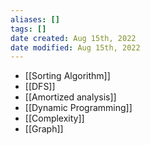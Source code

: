 ```yaml
---
aliases: []
tags: []
date created: Aug 15th, 2022
date modified: Aug 15th, 2022
---
```

- [[Sorting Algorithm]]
- [[DFS]]
- [[Amortized analysis]]
- [[Dynamic Programming]]
- [[Complexity]]
- [[Graph]]